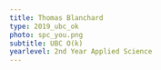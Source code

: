 ```yaml
---
title: Thomas Blanchard
type: 2019_ubc_ok
photo: spc_you.png
subtitle: UBC O(k)
yearlevel: 2nd Year Applied Science
---
```

